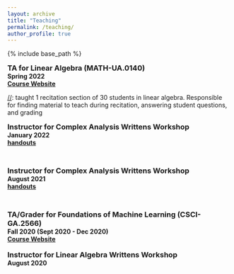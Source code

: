 ```yaml
---
layout: archive
title: "Teaching"
permalink: /teaching/
author_profile: true
---
```


<style type='text/css'>
h2, h3, h4, h5, h6 {margin: 0;}
.br {display: block; margin-bottom: 0em; margin: 0;} 
</style>

{% include base_path %}
### TA for Linear Algebra (MATH-UA.0140)
#### Spring 2022
#### [Course Website](https://brightspace.nyu.edu/d2l/home/163261)
[//]: taught 1 recitation section of 30 students in linear algebra. Responsible for finding material to teach during recitation, answering student questions, and grading
<br/>

### Instructor for Complex Analysis Writtens Workshop
#### January 2022
#### [handouts](https://natalie-frank.github.io/complexjan22/)
[//]: # (#### Designed and taught a workshop to help graduate students review for a written exam)
<br/>


### Instructor for Complex Analysis Writtens Workshop
#### August 2021
#### [handouts](https://natalie-frank.github.io/complexaug21/)
[//]: # (#### Designed and taught a workshop to help graduate students review for a written exam)
<br/>

### TA/Grader for Foundations of Machine Learning (CSCI-GA.2566)
#### Fall 2020 (Sept 2020 - Dec 2020)
#### [Course Website](https://cs.nyu.edu/~mohri/ml20/)

[//]: # (####  Graded and answered student questions for a graduate class of 50 students)

<br/>

### Instructor for Linear Algebra Writtens Workshop
#### August 2020
[//]: # (#### Designed and taught a workshop to help graduate students review for a written exam)
<br/>


